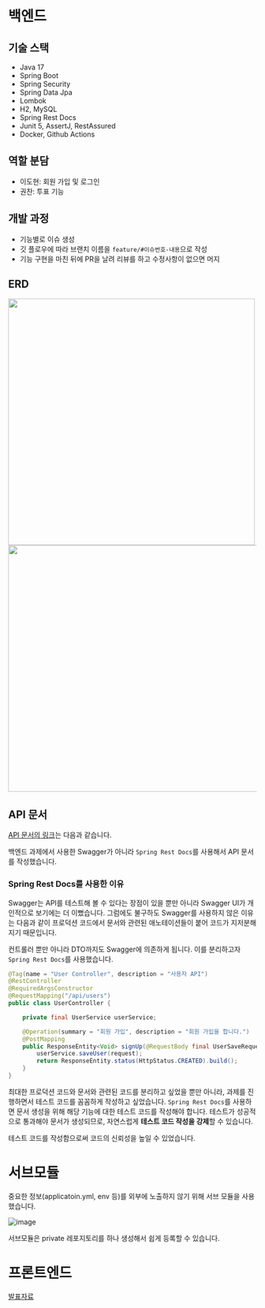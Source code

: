 # 백엔드
## 기술 스택

- Java 17
- Spring Boot
- Spring Security
- Spring Data Jpa
- Lombok
- H2, MySQL
- Spring Rest Docs
- Junit 5, AssertJ, RestAssured
- Docker, Github Actions

## 역할 분담

- 이도현: 회원 가입 및 로그인
- 권찬: 투표 기능

## 개발 과정

- 기능별로 이슈 생성
- 깃 플로우에 따라 브랜치 이름을 `feature/#이슈번호-내용`으로 작성
- 기능 구현을 마친 뒤에 PR을 날려 리뷰를 하고 수정사항이 없으면 머지

## ERD
<image src="https://github.com/team-azito/.github/assets/116694226/29cb3d24-7647-45f8-82f9-8bd62f08be10" height="500">

<image src="https://github.com/team-azito/.github/assets/116694226/a0d3ac6e-fe71-4a40-b20c-a0b406c2de23" height="500" width="700">

## API 문서

[API 문서의 링크](http://43.200.141.226/docs/index.html)는 다음과 같습니다.

백엔드 과제에서 사용한 Swagger가 아니라 `Spring Rest Docs`를 사용해서 API 문서를 작성했습니다.

### Spring Rest Docs를 사용한 이유

Swagger는 API를 테스트해 볼 수 있다는 장점이 있을 뿐만 아니라 Swagger UI가 개인적으로 보기에는 더 이뻤습니다. 그럼에도 불구하도 Swagger를 사용하지 않은 이유는 다음과 같이 프로덕션 코드에서 문서와 관련된 애노테이션들이 붙어 코드가 지저분해지기 때문입니다.

컨트롤러 뿐만 아니라 DTO까지도 Swagger에 의존하게 됩니다. 이를 분리하고자 `Spring Rest Docs`를 사용했습니다.

```java
@Tag(name = "User Controller", description = "사용자 API")
@RestController
@RequiredArgsConstructor
@RequestMapping("/api/users")
public class UserController {

    private final UserService userService;

    @Operation(summary = "회원 가입", description = "회원 가입을 합니다.")
    @PostMapping
    public ResponseEntity<Void> signUp(@RequestBody final UserSaveRequestDto request) {
        userService.saveUser(request);
        return ResponseEntity.status(HttpStatus.CREATED).build();
    }
}
```

최대한 프로덕션 코드와 문서와 관련된 코드를 분리하고 싶었을 뿐만 아니라, 과제를 진행하면서 테스트 코드를 꼼꼼하게 작성하고 싶었습니다. `Spring Rest Docs`를 사용하면 문서 생성을 위해 해당 기능에 대한 테스트 코드를 작성해야 합니다. 테스트가 성공적으로 통과해야 문서가 생성되므로, 자연스럽게 **테스트 코드 작성을 강제**할 수 있습니다.

테스트 코드를 작성함으로써 코드의 신뢰성을 높일 수 있었습니다.

# 서브모듈

중요한 정보(applicatoin.yml, env 등)를 외부에 노출하지 않기 위해 서브 모듈을 사용했습니다.

![image](https://github.com/team-azito/.github/assets/116694226/7c45eedf-9af3-4198-96d0-8bb73e1c3cfb)

서브모듈은 private 레포지토리를 하나 생성해서 쉽게 등록할 수 있습니다.


# 프론트엔드
[발표자료](https://mellow-ziconium-509.notion.site/7-2e76b29db8504be1aa5184d6234779bc)

